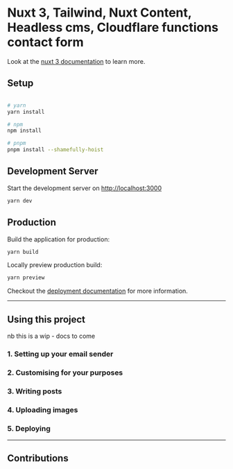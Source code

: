 # Nuxt 3, Tailwind, Nuxt Content, Headless cms, Cloudflare functions contact form

Look at the [nuxt 3 documentation](https://v3.nuxtjs.org) to learn more.

## Setup


```bash

# yarn
yarn install

# npm
npm install

# pnpm
pnpm install --shamefully-hoist
```

## Development Server

Start the development server on [http://localhost:3000](http://localhost:3000)

```bash
yarn dev
```

## Production

Build the application for production:

```bash
yarn build
```

Locally preview production build:

```bash
yarn preview
```

Checkout the [deployment documentation](https://v3.nuxtjs.org/docs/deployment) for more information.

---

## Using this project
nb this is a wip - docs to come
### 1. Setting up your email sender

### 2. Customising for your purposes

### 3. Writing posts

### 4. Uploading images

### 5. Deploying

---
## Contributions
